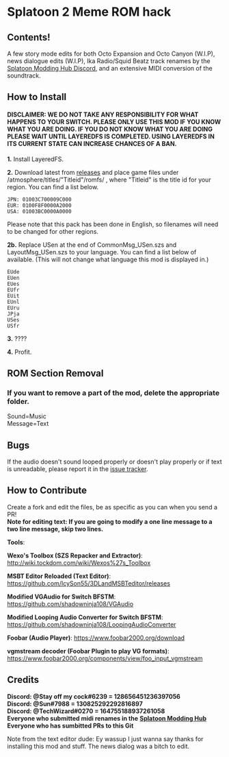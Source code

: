 # Splatoon 2 Meme ROM hack


## Contents!

A few story mode edits for both Octo Expansion and Octo Canyon (W.I.P), news dialogue edits (W.I.P), Ika Radio/Squid Beatz track renames by the [Splatoon Modding Hub Discord](https://discordapp.com/invite/Msk4nSj), and an extensive MIDI conversion of the soundtrack.


## How to Install
#### DISCLAIMER: WE DO NOT TAKE ANY RESPONSIBILITY FOR WHAT HAPPENS TO YOUR SWITCH. PLEASE ONLY USE THIS MOD IF YOU KNOW WHAT YOU ARE DOING. IF YOU DO NOT KNOW WHAT YOU ARE DOING PLEASE WAIT UNTIL LAYEREDFS IS COMPLETED. USING LAYEREDFS IN ITS CURRENT STATE CAN INCREASE CHANCES OF A BAN.

****1.**** Install LayeredFS.<br>

****2.**** Download latest from [releases](https://github.com/SunTheCourier/Splatoon-2-Meme-ROM-hack/releases) and place game files under /atmosphere/titles/"Titleid"/romfs/ , where "Titleid" is the title id for your region. You can find a list below.<br>



    JPN: 01003C700009C000
    EUR: 0100F8F0000A2000
    USA: 01003BC0000A0000


Please note that this pack has been done in English, so filenames will need to be changed for other regions.

****2b.**** Replace USen at the end of CommonMsg_USen.szs and LayoutMsg_USen.szs to your language. You can find a list below of available. (This will not change what language this mod is displayed in.)<br>

```
EUde
EUen
EUes
EUfr
EUit
EUnl
EUru
JPja
USes
USfr
```

****3.**** ????

****4.**** Profit.


## ROM Section Removal

### If you want to remove a part of the mod, delete the appropriate folder.

Sound=Music<br>
Message=Text


## Bugs

If the audio doesn't sound looped properly or doesn't play properly or if text is unreadable, please report it in the [issue tracker](https://github.com/SunTheCourier/Splatoon-2-Meme-ROM-hack/issues).


## How to Contribute

Create a fork and edit the files, be as specific as you can when you send a PR!<br>
****Note for editing text: If you are going to modify a one line message to a two line message, skip two lines.****


****Tools****:

****Wexo's Toolbox (SZS Repacker and Extractor)****: http://wiki.tockdom.com/wiki/Wexos%27s_Toolbox

****MSBT Editor Reloaded (Text Editor)****: https://github.com/IcySon55/3DLandMSBTeditor/releases

****Modified VGAudio for Switch BFSTM****: https://github.com/shadowninja108/VGAudio

****Modified Looping Audio Converter for Switch BFSTM****: https://github.com/shadowninja108/LoopingAudioConverter

****Foobar (Audio Player)****: https://www.foobar2000.org/download

****vgmstream decoder (Foobar Plugin to play VG formats)****: https://www.foobar2000.org/components/view/foo_input_vgmstream


## Credits

****Discord: @Stay off my cock#6239  = 128656451236397056****<br>
****Discord: @Sun#7988  = 130825292292816897****<br>
****Discord: @TechWizard#0270 = 164755188937261058****<br>
****Everyone who submitted midi renames in the**** [**Splatoon Modding Hub**](https://discordapp.com/invite/Msk4nSj)<br>
**Everyone who has sumbitted PRs to this Git**

Note from the text editor dude: Ey wassup I just wanna say thanks for installing this mod and stuff. The news dialog was a bitch to edit.
